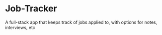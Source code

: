 # Job-Tracker
A full-stack app that keeps track of jobs applied to, with options for notes, interviews, etc
